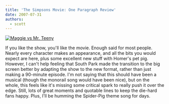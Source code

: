 ```yaml
---
title: 'The Simpsons Movie: One Paragraph Review'
date: 2007-07-31
authors:
  - scott
---
```


[![Maggie vs Mr. Teeny](/images/959680798_4e6f182bfa.jpg)](http://www.flickr.com/photos/spaceninja/959680798/)

If you like the show, you'll like the movie. Enough said for most people. Nearly every character makes an appearance, and all the bits you would expect are here, plus some excellent new stuff with Homer's pet pig. However, I can't help feeling that South Park made the transition to the big screen better by adapting the show to the new format, rather than just making a 90-minute episode. I'm not saying that this should have been a musical (though the monorail song would have been nice), but on the whole, this feels like it's missing some critical spark to really push it over the edge. Still, lots of great moments and quotable lines to keep the die-hard fans happy. Plus, I'll be humming the Spider-Pig theme song for days.
